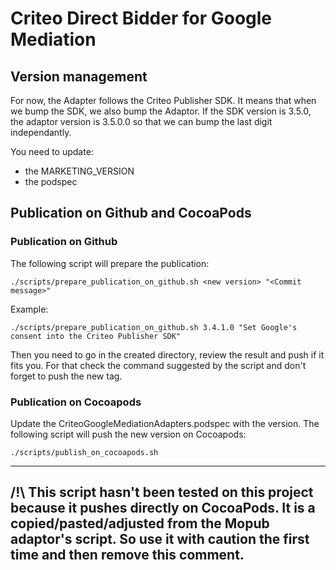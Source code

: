 # Criteo Direct Bidder for Google Mediation

## Version management

For now, the Adapter follows the Criteo Publisher SDK. It means that when we bump the SDK, we also bump the Adaptor. If the SDK version is 3.5.0, the adaptor version is 3.5.0.0 so that we can bump the last digit independantly.

You need to update:
- the MARKETING_VERSION
- the podspec

## Publication on Github and CocoaPods

### Publication on Github

The following script will prepare the publication:

    ./scripts/prepare_publication_on_github.sh <new version> "<Commit message>"

Example:

    ./scripts/prepare_publication_on_github.sh 3.4.1.0 "Set Google's consent into the Criteo Publisher SDK"

Then you need to go in the created directory, review the result and push if it fits you.
For that check the command suggested by the script and don't forget to push the new tag.

### Publication on Cocoapods

Update the CriteoGoogleMediationAdapters.podspec with the version.
The following script will push the new version on Cocoapods:

    ./scripts/publish_on_cocoapods.sh

---------------------------------
/!\ This script hasn't been tested on this project because it pushes directly
on CocoaPods. It is a copied/pasted/adjusted from the Mopub adaptor's script.
So use it with caution the first time and then remove this comment.
---------------------------------
